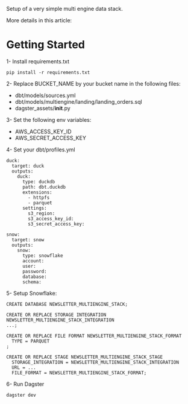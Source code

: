 Setup of a very simple multi engine data stack.

More details in this article: 

# Getting Started

1- Install requirements.txt
```
pip install -r requirements.txt
```

2- Replace BUCKET_NAME by your bucket name in the following files:
- dbt/models/sources.yml
- dbt/models/multiengine/landing/landing_orders.sql
- dagster_assets/__init__.py

3- Set the following env variables:
- AWS_ACCESS_KEY_ID
- AWS_SECRET_ACCESS_KEY

4- Set your dbt/profiles.yml
```
duck:
  target: duck
  outputs:
    duck:
      type: duckdb
      path: dbt.duckdb
      extensions:
        - httpfs
        - parquet
      settings:
        s3_region:
        s3_access_key_id: 
        s3_secret_access_key: 
    
snow:
  target: snow
  outputs: 
    snow:
      type: snowflake
      account: 
      user: 
      password: 
      database:
      schema: 
```

5- Setup Snowflake:
```
CREATE DATABASE NEWSLETTER_MULTIENGINE_STACK;

CREATE OR REPLACE STORAGE INTEGRATION NEWSLETTER_MULTIENGINE_STACK_INTEGRATION
...;

CREATE OR REPLACE FILE FORMAT NEWSLETTER_MULTIENGINE_STACK_FORMAT
  TYPE = PARQUET
;

CREATE OR REPLACE STAGE NEWSLETTER_MULTIENGINE_STACK_STAGE
  STORAGE_INTEGRATION = NEWSLETTER_MULTIENGINE_STACK_INTEGRATION
  URL = ...
  FILE_FORMAT = NEWSLETTER_MULTIENGINE_STACK_FORMAT;
```

6- Run Dagster
```
dagster dev
```


